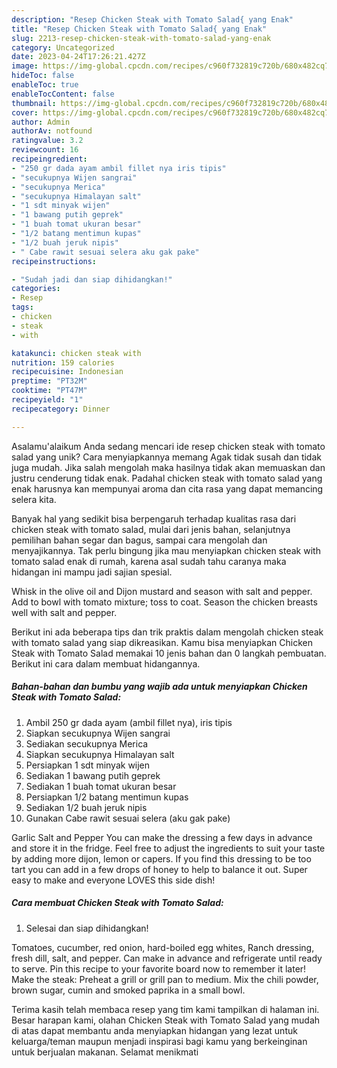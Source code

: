 ```yaml
---
description: "Resep Chicken Steak with Tomato Salad{ yang Enak"
title: "Resep Chicken Steak with Tomato Salad{ yang Enak"
slug: 2213-resep-chicken-steak-with-tomato-salad-yang-enak
category: Uncategorized
date: 2023-04-24T17:26:21.427Z
image: https://img-global.cpcdn.com/recipes/c960f732819c720b/680x482cq70/chicken-steak-with-tomato-salad-foto-resep-utama.jpg
hideToc: false
enableToc: true
enableTocContent: false
thumbnail: https://img-global.cpcdn.com/recipes/c960f732819c720b/680x482cq70/chicken-steak-with-tomato-salad-foto-resep-utama.jpg
cover: https://img-global.cpcdn.com/recipes/c960f732819c720b/680x482cq70/chicken-steak-with-tomato-salad-foto-resep-utama.jpg
author: Admin
authorAv: notfound
ratingvalue: 3.2
reviewcount: 16
recipeingredient:
- "250 gr dada ayam ambil fillet nya iris tipis"
- "secukupnya Wijen sangrai"
- "secukupnya Merica"
- "secukupnya Himalayan salt"
- "1 sdt minyak wijen"
- "1 bawang putih geprek"
- "1 buah tomat ukuran besar"
- "1/2 batang mentimun kupas"
- "1/2 buah jeruk nipis"
- " Cabe rawit sesuai selera aku gak pake"
recipeinstructions:

- "Sudah jadi dan siap dihidangkan!"
categories:
- Resep
tags:
- chicken
- steak
- with

katakunci: chicken steak with 
nutrition: 159 calories
recipecuisine: Indonesian
preptime: "PT32M"
cooktime: "PT47M"
recipeyield: "1"
recipecategory: Dinner

---
```



Asalamu'alaikum Anda sedang mencari ide resep chicken steak with tomato salad yang unik? Cara menyiapkannya memang Agak tidak susah dan tidak juga mudah. Jika salah mengolah maka hasilnya tidak akan memuaskan dan justru cenderung tidak enak. Padahal chicken steak with tomato salad yang enak harusnya kan mempunyai aroma dan cita rasa yang dapat memancing selera kita.


Banyak hal yang sedikit bisa berpengaruh terhadap kualitas rasa dari chicken steak with tomato salad, mulai dari jenis bahan, selanjutnya pemilihan bahan segar dan bagus, sampai cara mengolah dan menyajikannya. Tak perlu bingung jika mau menyiapkan chicken steak with tomato salad enak di rumah, karena asal sudah tahu caranya maka hidangan ini mampu jadi sajian spesial.

Whisk in the olive oil and Dijon mustard and season with salt and pepper. Add to bowl with tomato mixture; toss to coat. Season the chicken breasts well with salt and pepper.


Berikut ini ada beberapa tips dan trik praktis dalam mengolah chicken steak with tomato salad yang siap dikreasikan. Kamu bisa menyiapkan Chicken Steak with Tomato Salad memakai 10 jenis bahan dan 0 langkah pembuatan. Berikut ini cara dalam membuat hidangannya.

<!--inarticleads1-->

##### Bahan-bahan dan bumbu yang wajib ada untuk menyiapkan Chicken Steak with Tomato Salad:

1. Ambil 250 gr dada ayam (ambil fillet nya), iris tipis
1. Siapkan secukupnya Wijen sangrai
1. Sediakan secukupnya Merica
1. Siapkan secukupnya Himalayan salt
1. Persiapkan 1 sdt minyak wijen
1. Sediakan 1 bawang putih geprek
1. Sediakan 1 buah tomat ukuran besar
1. Persiapkan 1/2 batang mentimun kupas
1. Sediakan 1/2 buah jeruk nipis
1. Gunakan  Cabe rawit sesuai selera (aku gak pake)


Garlic Salt and Pepper You can make the dressing a few days in advance and store it in the fridge. Feel free to adjust the ingredients to suit your taste by adding more dijon, lemon or capers. If you find this dressing to be too tart you can add in a few drops of honey to help to balance it out. Super easy to make and everyone LOVES this side dish! 

<!--inarticleads2-->

##### Cara membuat Chicken Steak with Tomato Salad:


1. Selesai dan siap dihidangkan!

Tomatoes, cucumber, red onion, hard-boiled egg whites, Ranch dressing, fresh dill, salt, and pepper. Can make in advance and refrigerate until ready to serve. Pin this recipe to your favorite board now to remember it later! Make the steak: Preheat a grill or grill pan to medium. Mix the chili powder, brown sugar, cumin and smoked paprika in a small bowl. 

Terima kasih telah membaca resep yang tim kami tampilkan di halaman ini. Besar harapan kami, olahan Chicken Steak with Tomato Salad yang mudah di atas dapat membantu anda menyiapkan hidangan yang lezat untuk keluarga/teman maupun menjadi inspirasi bagi kamu yang berkeinginan untuk berjualan makanan. Selamat menikmati
